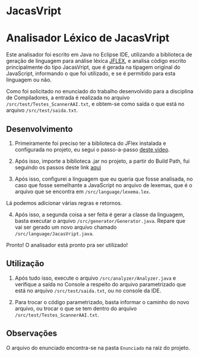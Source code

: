 # JacasVript

# Analisador Léxico de JacasVript

Este analisador foi escrito em Java no Eclipse IDE, utilizando a biblioteca de geração de linguagem para análise léxica [JFLEX](https://jflex.de/), e analisa código escrito principalmente do tipo JacasVript, que é gerada na tipagem original do JavaScript, informando o que foi utilizado, e se é permitido para esta linguagem ou não.

Como foi solicitado no enunciado do trabalho desenvolvido para a disciplina de Compiladores, a entrada é realizada no arquivo `/src/test/Testes_ScannerAAI.txt`, e obtem-se como saída o que está no arquivo `/src/test/saida.txt`.

## Desenvolvimento

1. Primeiramente foi preciso ter a biblioteca do JFlex instalada e configurada no projeto, eu segui o passo-a-passo [deste video](https://www.youtube.com/watch?v=WLHn5JzLx6I).

2. Após isso, importe a biblioteca .jar no projeto, a partir do Build Path, fui seguindo os passos deste link [aqui](https://johnidm.gitbooks.io/compiladores-para-humanos/content/part2/building-the-first-lexical-analyzer-with-JFlex.html)

3. Após isso, configurei a linguagem que eu queria que fosse analisada, no caso que fosse semelhante a JavaScript no arquivo de lexemas, que é o arquivo que se encontra em `/src/language/lexema.lex`.

Lá podemos adicionar várias regras e retornos.

4. Após isso, a segunda coisa a ser feita é gerar a classe da linguagem, basta executar o arquivo `/src/generator/Generator.java`.
Repare que vai ser gerado um novo arquivo chamado `/src/language/JacasVript.java`.

Pronto! O analisador está pronto pra ser utilizado!

## Utilização

1. Após tudo isso, execute o arquivo `/src/analyzer/Analyzer.java` e verifique a saída no Console a respeito do arquivo parametrizado que está no arquivo `/src/test/saida.txt`, ou no console da IDE.

2. Para trocar o código parametrizado, basta informar o caminho do novo arquivo, ou trocar o que se tem dentro do arquivo `/src/test/Testes_ScannerAAI.txt`.

## Observações

O arquivo do enunciado encontra-se na pasta `Enunciado` na raiz do projeto.